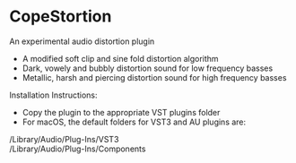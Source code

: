 # CopeStortion
An experimental audio distortion plugin

- A modified soft clip and sine fold distortion algorithm<br>
- Dark, vowely and bubbly distortion sound for low frequency basses<br>
- Metallic, harsh and piercing distortion sound for high frequency basses<br>

Installation Instructions:<br>

- Copy the plugin to the appropriate VST plugins folder<br>
- For macOS, the default folders for VST3 and AU plugins are:<br>

/Library/Audio/Plug-Ins/VST3<br>
/Library/Audio/Plug-Ins/Components<br>
